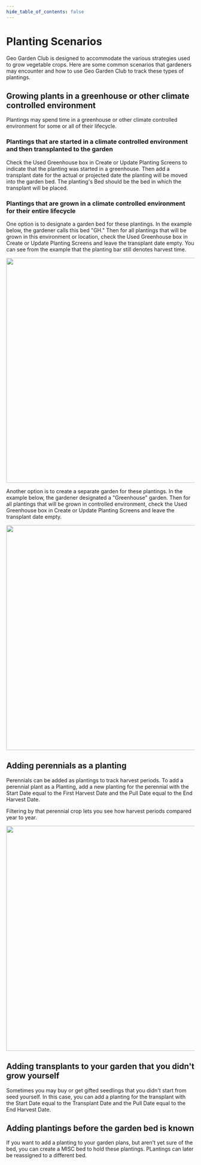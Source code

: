 ```yaml
---
hide_table_of_contents: false
---
```



# Planting Scenarios

Geo Garden Club is designed to accommodate the various strategies used to grow vegetable crops.  Here are some common scenarios that gardeners may encounter and how to use Geo Garden Club to track these types of plantings.

## Growing plants in a greenhouse or other climate controlled environment

Plantings may spend time in a greenhouse or other climate controlled environment for some or all of their lifecycle.  

### Plantings that are started in a climate controlled environment and then transplanted to the garden

Check the Used Greenhouse box in Create or Update Planting Screens to indicate that the planting was started in a greenhouse.  Then add a transplant date for the actual or projected date the planting will be moved into the garden bed.  The planting's Bed should be the bed in which the transplant will be placed.

### Plantings that are grown in a climate controlled environment for their entire lifecycle

One option is to designate a garden bed for these plantings.  In the example below, the gardener calls this bed "GH."  Then for all plantings that will be grown in this environment or location, check the Used Greenhouse box in Create or Update Planting Screens and leave the transplant date empty.  You can see from the example that the planting bar still denotes harvest time.

<img width="600" src="/img/user-guide/greenhouse-bed.png"/>

Another option is to create a separate garden for these plantings.  In the example below, the gardener designated a "Greenhouse" garden.  Then for all plantings that will be grown in controlled environment, check the Used Greenhouse box in Create or Update Planting Screens and leave the transplant date empty.  

<img width="600" src="/img/user-guide/greenhouse-garden.png"/>

## Adding perennials as a planting

Perennials can be added as plantings to track harvest periods.  To add a perennial plant as a Planting, add a new planting for the perennial with the Start Date equal to the First Harvest Date and the Pull Date equal to the End Harvest Date.

Filtering by that perennial crop lets you see how harvest periods compared year to year.

<img width="600" src="/img/user-guide/raspberry-filter.png"/>

## Adding transplants to your garden that you didn't grow yourself

Sometimes you may buy or get gifted seedlings that you didn't start from seed yourself.  In this case, you can add a planting for the transplant with the Start Date equal to the Transplant Date and the Pull Date equal to the End Harvest Date.  

## Adding plantings before the garden bed is known

If you want to add a planting to your garden plans, but aren't yet sure of the bed, you can create a MISC bed to hold these plantings.  PLantings can later be reassigned to a different bed.

